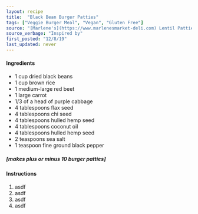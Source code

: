 ```yaml
---
layout: recipe
title:  "Black Bean Burger Patties"
tags: ["Veggie Burger Meal", "Vegan", "Gluten Free"]
source: "[Marlene's](https://www.marlenesmarket-deli.com) Lentil Patties and [Inspired Taste: The Best Veggie Burger](https://www.inspiredtaste.net/36554/veggie-burger-recipe/)"
source_verbage: "Inspired by"
first_posted: "12/8/19"
last_updated: never
---
```


<h4>Ingredients</h4>
<ul>
	<li>1 cup dried black beans</li>
	<li>1 cup brown rice</li>
	<li>1 medium-large red beet</li>
	<li>1 large carrot</li>
	<li>1/3 of a head of purple cabbage</li>
	<li>4 tablespoons flax seed</li>
	<li>4 tablespoons chi seed</li>
	<li>4 tablespoons hulled hemp seed</li>
	<li>4 tablespoons coconut oil</li>
	<li>4 tablespoons hulled hemp seed</li>
	<li>2 teaspoons sea salt</li>
	<li>1 teaspoon fine ground black pepper</li>
</ul>
<h5 class="servingsSection">[makes plus or minus 10 burger patties]</h5>
<h4>Instructions</h4>
<ol>
	<li>asdf</li>
	<li>asdf</li>
	<li>asdf</li>
	<li>asdf</li>
</ol>